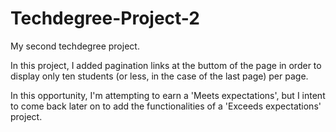 # Techdegree-Project-2
 My second techdegree project.

 In this project, I added pagination links at the buttom of the page in order to display only ten students (or less, in the case of the last page) per page.

 In this opportunity, I'm attempting to earn a 'Meets expectations', but I intent to come back later on to add the functionalities of a 'Exceeds expectations' project.
